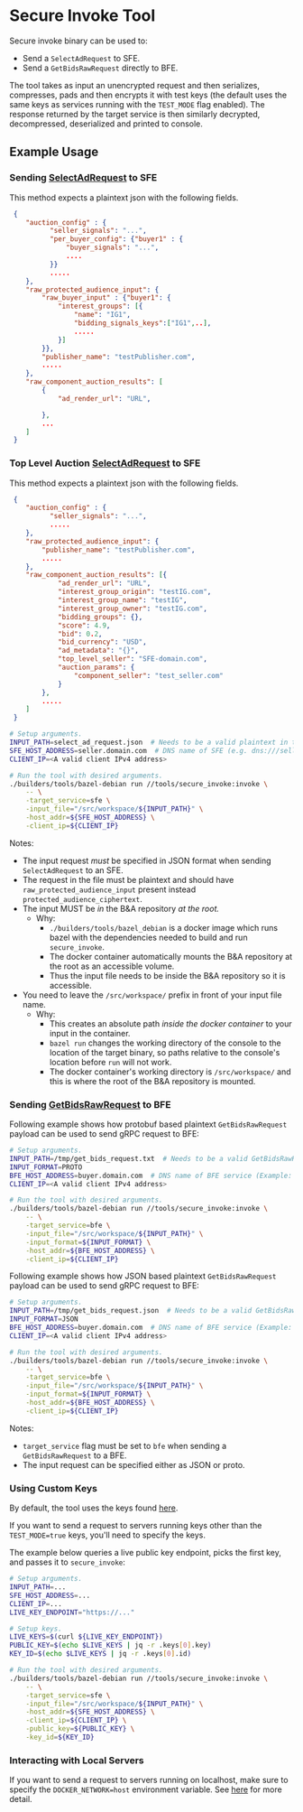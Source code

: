 # Secure Invoke Tool

Secure invoke binary can be used to:

-   Send a `SelectAdRequest` to SFE.
-   Send a `GetBidsRawRequest` directly to BFE.

The tool takes as input an unencrypted request and then serializes, compresses, pads and then
encrypts it with test keys (the default uses the same keys as services running with the `TEST_MODE`
flag enabled). The response returned by the target service is then similarly decrypted,
decompressed, deserialized and printed to console.

## Example Usage

### Sending [SelectAdRequest] to SFE

This method expects a plaintext json with the following fields.

```json
 {
    "auction_config" : {
          "seller_signals": "...",
          "per_buyer_config": {"buyer1" : {
              "buyer_signals": "...",
              ....
          }}
          .....
    },
    "raw_protected_audience_input": {
        "raw_buyer_input" : {"buyer1": {
            "interest_groups": [{
                "name": "IG1",
                "bidding_signals_keys":["IG1",..],
                .....
            }]
        }},
        "publisher_name": "testPublisher.com",
        .....
    },
    "raw_component_auction_results": [
        {
            "ad_render_url": "URL",

        },
        ...
    ]
 }
```

### Top Level Auction [SelectAdRequest] to SFE

This method expects a plaintext json with the following fields.

```json
 {
    "auction_config" : {
          "seller_signals": "...",
          .....
    },
    "raw_protected_audience_input": {
        "publisher_name": "testPublisher.com",
        .....
    },
    "raw_component_auction_results": [{
            "ad_render_url": "URL",
            "interest_group_origin": "testIG.com",
            "interest_group_name": "testIG",
            "interest_group_owner": "testIG.com",
            "bidding_groups": {},
            "score": 4.9,
            "bid": 0.2,
            "bid_currency": "USD",
            "ad_metadata": "{}",
            "top_level_seller": "SFE-domain.com",
            "auction_params": {
                "component_seller": "test_seller.com"
            }
        },
        .....
    ]
 }
```

```bash
# Setup arguments.
INPUT_PATH=select_ad_request.json  # Needs to be a valid plaintext in the root of the B&A project (i.e. the path is .../bidding-auction-server/select_ad_request.json)
SFE_HOST_ADDRESS=seller.domain.com  # DNS name of SFE (e.g. dns:///seller.domain.com)
CLIENT_IP=<A valid client IPv4 address>

# Run the tool with desired arguments.
./builders/tools/bazel-debian run //tools/secure_invoke:invoke \
    -- \
    -target_service=sfe \
    -input_file="/src/workspace/${INPUT_PATH}" \
    -host_addr=${SFE_HOST_ADDRESS} \
    -client_ip=${CLIENT_IP}
```

Notes:

-   The input request _must_ be specified in JSON format when sending `SelectAdRequest` to an SFE.
-   The request in the file must be plaintext and should have `raw_protected_audience_input` present
    instead `protected_audience_ciphertext`.
-   The input MUST be _in_ the B&A repository _at the root._
    -   Why:
        -   `./builders/tools/bazel_debian` is a docker image which runs bazel with the dependencies
            needed to build and run `secure_invoke`.
        -   The docker container automatically mounts the B&A repository at the root as an
            accessible volume.
        -   Thus the input file needs to be inside the B&A repository so it is accessible.
-   You need to leave the `/src/workspace/` prefix in front of your input file name.
    -   Why:
        -   This creates an absolute path _inside the docker container_ to your input in the
            container.
        -   `bazel run` changes the working directory of the console to the location of the target
            binary, so paths relative to the console's location before `run` will not work.
        -   The docker container's working directory is `/src/workspace/` and this is where the root
            of the B&A repository is mounted.

### Sending [GetBidsRawRequest] to BFE

Following example shows how protobuf based plaintext `GetBidsRawRequest` payload can be used to send
gRPC request to BFE:

```bash
# Setup arguments.
INPUT_PATH=/tmp/get_bids_request.txt  # Needs to be a valid GetBidsRawRequest
INPUT_FORMAT=PROTO
BFE_HOST_ADDRESS=buyer.domain.com  # DNS name of BFE service (Example: dns:///buyer.domain.com)
CLIENT_IP=<A valid client IPv4 address>

# Run the tool with desired arguments.
./builders/tools/bazel-debian run //tools/secure_invoke:invoke \
    -- \
    -target_service=bfe \
    -input_file="/src/workspace/${INPUT_PATH}" \
    -input_format=${INPUT_FORMAT} \
    -host_addr=${BFE_HOST_ADDRESS} \
    -client_ip=${CLIENT_IP}
```

Following example shows how JSON based plaintext `GetBidsRawRequest` payload can be used to send
gRPC request to BFE:

```bash
# Setup arguments.
INPUT_PATH=/tmp/get_bids_request.json  # Needs to be a valid GetBidsRawRequest
INPUT_FORMAT=JSON
BFE_HOST_ADDRESS=buyer.domain.com  # DNS name of BFE service (Example: dns:///buyer.domain.com)
CLIENT_IP=<A valid client IPv4 address>

# Run the tool with desired arguments.
./builders/tools/bazel-debian run //tools/secure_invoke:invoke \
    -- \
    -target_service=bfe \
    -input_file="/src/workspace/${INPUT_PATH}" \
    -input_format=${INPUT_FORMAT} \
    -host_addr=${BFE_HOST_ADDRESS} \
    -client_ip=${CLIENT_IP}
```

Notes:

-   `target_service` flag must be set to `bfe` when sending a `GetBidsRawRequest` to a BFE.
-   The input request can be specified either as JSON or proto.

[selectadrequest]:
    https://github.com/privacysandbox/bidding-auction-servers/blob/332e46b216bfa51873ca410a5a47f8bec9615948/api/bidding_auction_servers.proto#L225
[getbidsrawrequest]:
    https://github.com/privacysandbox/bidding-auction-servers/blob/332e46b216bfa51873ca410a5a47f8bec9615948/api/bidding_auction_servers.proto#L394

### Using Custom Keys

By default, the tool uses the keys found
[here](https://github.com/privacysandbox/data-plane-shared-libraries/blob/f5fda1d87f9dc86a1dc21b92338c460b4ebdc8e6/src/encryption/key_fetcher/fake_key_fetcher_manager.h#L27-L33).

If you want to send a request to servers running keys other than the `TEST_MODE=true` keys, you'll
need to specify the keys.

The example below queries a live public key endpoint, picks the first key, and passes it to
`secure_invoke`:

```bash
# Setup arguments.
INPUT_PATH=...
SFE_HOST_ADDRESS=...
CLIENT_IP=...
LIVE_KEY_ENDPOINT="https://..."

# Setup keys.
LIVE_KEYS=$(curl ${LIVE_KEY_ENDPOINT})
PUBLIC_KEY=$(echo $LIVE_KEYS | jq -r .keys[0].key)
KEY_ID=$(echo $LIVE_KEYS | jq -r .keys[0].id)

# Run the tool with desired arguments.
./builders/tools/bazel-debian run //tools/secure_invoke:invoke \
    -- \
    -target_service=sfe \
    -input_file="/src/workspace/${INPUT_PATH}" \
    -host_addr=${SFE_HOST_ADDRESS} \
    -client_ip=${CLIENT_IP} \
    -public_key=${PUBLIC_KEY} \
    -key_id=${KEY_ID}
```

### Interacting with Local Servers

If you want to send a request to servers running on localhost, make sure to specify the
`DOCKER_NETWORK=host` environment variable. See
[here](https://github.com/privacysandbox/bidding-auction-servers/blob/main/tools/debug/README.md#test-buyer-stack)
for more detail.
